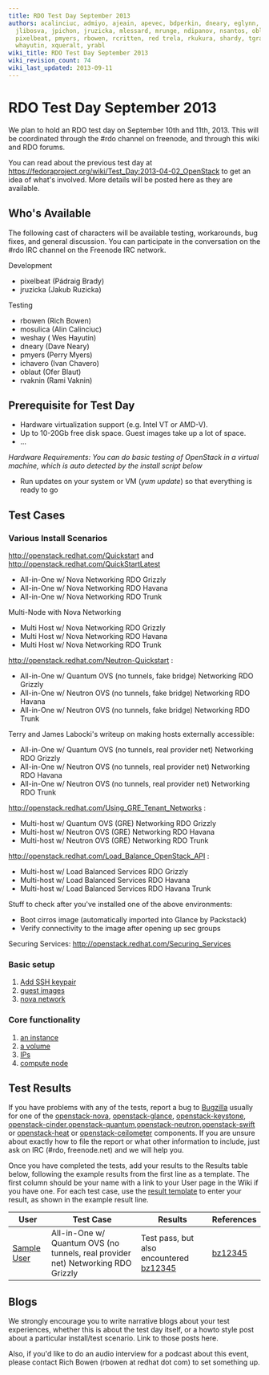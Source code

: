 ```yaml
---
title: RDO Test Day September 2013
authors: acalinciuc, admiyo, ajeain, apevec, bdperkin, dneary, eglynn, hateya, ichavero,
  jlibosva, jpichon, jruzicka, mlessard, mrunge, ndipanov, nsantos, oblaut, otherwiseguy,
  pixelbeat, pmyers, rbowen, rcritten, red trela, rkukura, shardy, tgraf, vaneldik,
  whayutin, xqueralt, yrabl
wiki_title: RDO Test Day September 2013
wiki_revision_count: 74
wiki_last_updated: 2013-09-11
---
```


# RDO Test Day September 2013

We plan to hold an RDO test day on September 10th and 11th, 2013. This will be coordinated through the #rdo channel on freenode, and through this wiki and RDO forums.

You can read about the previous test day at <https://fedoraproject.org/wiki/Test_Day:2013-04-02_OpenStack> to get an idea of what's involved. More details will be posted here as they are available.

## Who's Available

The following cast of characters will be available testing, workarounds, bug fixes, and general discussion. You can participate in the conversation on the #rdo IRC channel on the Freenode IRC network.

Development

*   pixelbeat (Pádraig Brady)
*   jruzicka (Jakub Ruzicka)

Testing

*   rbowen (Rich Bowen)
*   mosulica (Alin Calinciuc)
*   weshay ( Wes Hayutin)
*   dneary (Dave Neary)
*   pmyers (Perry Myers)
*   ichavero (Ivan Chavero)
*   oblaut (Ofer Blaut)
*   rvaknin (Rami Vaknin)

## Prerequisite for Test Day

*   Hardware virtualization support (e.g. Intel VT or AMD-V).
*   Up to 10-20Gb free disk space. Guest images take up a lot of space.
*   ...

*Hardware Requirements: You can do basic testing of OpenStack in a virtual machine, which is auto detected by the install script below*

*   Run updates on your system or VM (*yum update*) so that everything is ready to go

## Test Cases

### Various Install Scenarios

<http://openstack.redhat.com/Quickstart> and <http://openstack.redhat.com/QuickStartLatest>

*   All-in-One w/ Nova Networking RDO Grizzly
*   All-in-One w/ Nova Networking RDO Havana
*   All-in-One w/ Nova Networking RDO Trunk

Multi-Node with Nova Networking

*   Multi Host w/ Nova Networking RDO Grizzly
*   Multi Host w/ Nova Networking RDO Havana
*   Multi Host w/ Nova Networking RDO Trunk

<http://openstack.redhat.com/Neutron-Quickstart> :

*   All-in-One w/ Quantum OVS (no tunnels, fake bridge) Networking RDO Grizzly
*   All-in-One w/ Neutron OVS (no tunnels, fake bridge) Networking RDO Havana
*   All-in-One w/ Neutron OVS (no tunnels, fake bridge) Networking RDO Trunk

Terry and James Labocki's writeup on making hosts externally accessible:

*   All-in-One w/ Quantum OVS (no tunnels, real provider net) Networking RDO Grizzly
*   All-in-One w/ Neutron OVS (no tunnels, real provider net) Networking RDO Havana
*   All-in-One w/ Neutron OVS (no tunnels, real provider net) Networking RDO Trunk

<http://openstack.redhat.com/Using_GRE_Tenant_Networks> :

*   Multi-host w/ Quantum OVS (GRE) Networking RDO Grizzly
*   Multi-host w/ Neutron OVS (GRE) Networking RDO Havana
*   Multi-host w/ Neutron OVS (GRE) Networking RDO Trunk

<http://openstack.redhat.com/Load_Balance_OpenStack_API> :

*   Multi-host w/ Load Balanced Services RDO Grizzly
*   Multi-host w/ Load Balanced Services RDO Havana
*   Multi-host w/ Load Balanced Services RDO Havana Trunk

Stuff to check after you've installed one of the above environments:

*   Boot cirros image (automatically imported into Glance by Packstack)
*   Verify connectivity to the image after opening up sec groups

Securing Services: <http://openstack.redhat.com/Securing_Services>

### Basic setup

1.  [Add SSH keypair](https://fedoraproject.org/wiki/QA:Testcase_add_SSH_keypair_to_OpenStack)
2.  [guest images](https://fedoraproject.org/wiki/QA:Testcase_register_images_with_OpenStack|Register)
3.  [nova network](https://fedoraproject.org/wiki/QA:Testcase_create_OpenStack_nova_network|Create)

### Core functionality

1.  [an instance](https://fedoraproject.org/wiki/QA:Testcase_launch_an_instance_on_OpenStack|Launch)
2.  [a volume](https://fedoraproject.org/wiki/QA:Testcase_attach_a_cinder_volume_to_an_instance|Attach)
3.  [IPs](https://fedoraproject.org/wiki/QA:Testcase_OpenStack_floating_IPs|Floating)
4.  [compute node](https://fedoraproject.org/wiki/QA:Testcase_separate_OpenStack_compute_node|Separate)

## Test Results

If you have problems with any of the tests, report a bug to [Bugzilla](https://bugzilla.redhat.com) usually for one of the [openstack-nova](https://bugzilla.redhat.com/enter_bug.cgi?product=RDO&version=18&component=openstack-nova), [openstack-glance](https://bugzilla.redhat.com/enter_bug.cgi?product=RDO&version=18&component=openstack-glance), [openstack-keystone](https://bugzilla.redhat.com/enter_bug.cgi?product=RDO&version=18&component=openstack-keystone), [openstack-cinder](https://bugzilla.redhat.com/enter_bug.cgi?product=RDO&version=18&component=openstack-cinder),[openstack-quantum](https://bugzilla.redhat.com/enter_bug.cgi?product=RDO&version=18&component=openstack-quantum),[openstack-neutron](https://bugzilla.redhat.com/enter_bug.cgi?product=RDO&version=18&component=openstack-neutron),[openstack-swift](https://bugzilla.redhat.com/enter_bug.cgi?product=RDO&version=18&component=openstack-swift) or [openstack-heat](https://bugzilla.redhat.com/enter_bug.cgi?product=RDO&version=18&component=openstack-heat) or [openstack-ceilometer](https://bugzilla.redhat.com/enter_bug.cgi?product=RDO&version=18&component=openstack-ceilometer) components. If you are unsure about exactly how to file the report or what other information to include, just ask on IRC (#rdo, freenode.net) and we will help you.

Once you have completed the tests, add your results to the Results table below, following the example results from the first line as a template. The first column should be your name with a link to your User page in the Wiki if you have one. For each test case, use the [result template](Template:result) to enter your result, as shown in the example result line.

| User                                      | Test Case                                                                        | Results                                                       | References                    |
|-------------------------------------------|----------------------------------------------------------------------------------|---------------------------------------------------------------|-------------------------------|
| [Sample User](User:SampleUser) | All-in-One w/ Quantum OVS (no tunnels, real provider net) Networking RDO Grizzly | Test pass, but also encountered [bz12345](bz12345) | [bz12345](bz12345) |

## Blogs

We strongly encourage you to write narrative blogs about your test experiences, whether this is about the test day itself, or a howto style post about a particular install/test scenario. Link to those posts here.

Also, if you'd like to do an audio interview for a podcast about this event, please contact Rich Bowen (rbowen at redhat dot com) to set something up.
